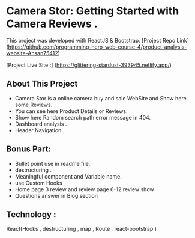 # Camera Stor: Getting Started with Camera Reviews .

This project was developed with ReactJS & Bootstrap. [Project Repo Link] (https://github.com/programming-hero-web-course-4/product-analysis-website-Ahsan75412) 

[Project Live Site :] (https://glittering-stardust-393945.netlify.app/)

## About This Project 

* Camera Stor is a online camera buy and sale WebSite and Show here some Reviews.
* You can see here Product Details or Reviews.
* Show here Random search path error message in 404.
* Dashboard analysis .
* Header Navigation .

## Bonus Part:

* Bullet point use in readme file.
* destructuring .
* Meaningful component and Variable name.
* use Custom Hooks
* Home page 3 review and review page 6-12 review show
* Questions answer in Blog section




## Technology :
React(Hooks , destructuring , map , Route , react-bootstrap )